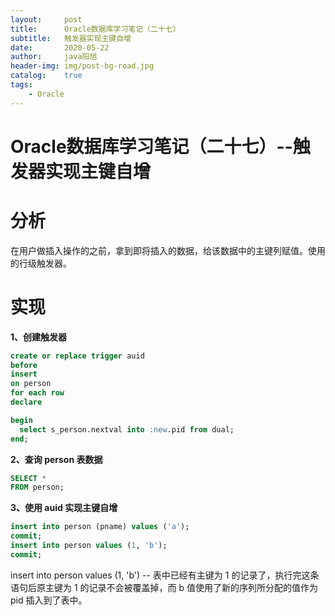 ```yaml
---
layout:     post
title:      Oracle数据库学习笔记（二十七）
subtitle:   触发器实现主键自增
date:       2020-05-22
author:     java阳旭
header-img: img/post-bg-road.jpg
catalog:    true
tags:
    - Oracle
---
```

# Oracle数据库学习笔记（二十七）--触发器实现主键自增

# 分析

在用户做插入操作的之前，拿到即将插入的数据，给该数据中的主键列赋值。使用的行级触发器。

# 实现

**1、创建触发器**

```sql
create or replace trigger auid
before
insert
on person
for each row
declare

begin
  select s_person.nextval into :new.pid from dual;
end;
```

**2、查询 person 表数据**

```sql
SELECT *
FROM person;
```

**3、使用 auid 实现主键自增**

```sql
insert into person (pname) values ('a');
commit;
insert into person values (1, 'b');
commit;
```

insert into person values (1, 'b') -- 表中已经有主键为 1 的记录了，执行完这条语句后原主键为 1 的记录不会被覆盖掉，而 b 值使用了新的序列所分配的值作为 pid 插入到了表中。